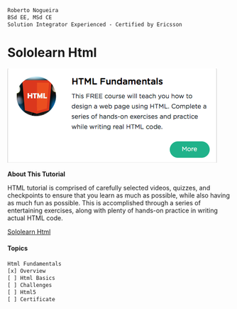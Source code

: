 ```
Roberto Nogueira  
BSd EE, MSd CE
Solution Integrator Experienced - Certified by Ericsson
```
# Sololearn Html

![ebook cover](images/sololearn-html.png)

**About This Tutorial**

HTML tutorial is comprised of carefully selected videos, quizzes, and checkpoints to ensure that you learn as much as possible, while also having as much fun as possible. This is accomplished through a series of entertaining exercises, along with plenty of hands-on practice in writing actual HTML code.

[Sololearn Html](https://www.sololearn.com/Course/HTML/)

#### Topics
```
Html Fundamentals
[x] Overview
[ ] Html Basics
[ ] Challenges
[ ] Html5
[ ] Certificate
```
